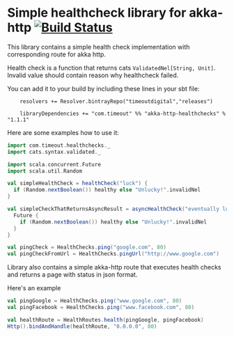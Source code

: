 # Simple healthcheck library for akka-http [![Build Status](https://travis-ci.org/timeoutdigital/akka-http-healthchecks.svg?branch=master)](https://travis-ci.org/timeoutdigital/akka-http-healthchecks)

This library contains a simple health check implementation with corresponding route for akka http.
 
Health check is a function that returns cats ```ValidatedNel[String, Unit]```. Invalid value should contain reason why healthcheck failed. 
 
You can add it to your build by including these lines in your sbt file:
   
   
```
    resolvers += Resolver.bintrayRepo("timeoutdigital","releases")
    
    libraryDependencies += "com.timeout" %% "akka-http-healthchecks" % "1.1.1"
```   
   
Here are some examples how to use it:

```scala
import com.timeout.healthchecks._
import cats.syntax.validated._

import scala.concurrent.Future
import scala.util.Random

val simpleHealthCheck = healthCheck("luck") {
  if (Random.nextBoolean()) healthy else "Unlucky!".invalidNel
}

val simpleCheckThatReturnsAsyncResult = asyncHealthCheck("eventually lucky") {
  Future {
    if (Random.nextBoolean()) healthy else "Unlucky!".invalidNel
  }
}

val pingCheck = HealthChecks.ping("google.com", 80)
val pingCheckFromUrl = HealthChecks.pingUrl("http://www.google.com")
```

Library also contains a simple akka-http route that executes health checks and returns a page with status in json format.

Here's an example

```scala
val pingGoogle = HealthChecks.ping("www.google.com", 80)
val pingFacebook = HealthChecks.ping("www.facebook.com", 80)

val healthRoute = HealthRoutes.health(pingGoogle, pingFacebook)
Http().bindAndHandle(healthRoute, "0.0.0.0", 80)
```


